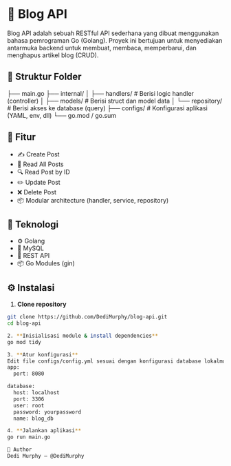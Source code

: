 # 📝 Blog API

Blog API adalah sebuah RESTful API sederhana yang dibuat menggunakan bahasa pemrograman Go (Golang). Proyek ini bertujuan untuk menyediakan antarmuka backend untuk membuat, membaca, memperbarui, dan menghapus artikel blog (CRUD).

## 📁 Struktur Folder

├── main.go
├── internal/
│ ├── handlers/ # Berisi logic handler (controller)
│ ├── models/ # Berisi struct dan model data
│ └── repository/ # Berisi akses ke database (query)
├── configs/ # Konfigurasi aplikasi (YAML, env, dll)
└── go.mod / go.sum


## 🚀 Fitur

- ✍️ Create Post
- 📖 Read All Posts
- 🔍 Read Post by ID
- ✏️ Update Post
- ❌ Delete Post
- 📦 Modular architecture (handler, service, repository)

## 🔧 Teknologi

- ⚙️ Golang
- 🐘 MySQL
- 🧱 REST API
- 📦 Go Modules (gin)

## ⚙️ Instalasi

1. **Clone repository**
```bash
git clone https://github.com/DediMurphy/blog-api.git
cd blog-api

2. **Inisialisasi module & install dependencies**
go mod tidy

3. **Atur konfigurasi**
Edit file configs/config.yml sesuai dengan konfigurasi database lokalmu.
app:
  port: 8080

database:
  host: localhost
  port: 3306
  user: root
  password: yourpassword
  name: blog_db

4. **Jalankan aplikasi**
go run main.go

👤 Author
Dedi Murphy – @DediMurphy
